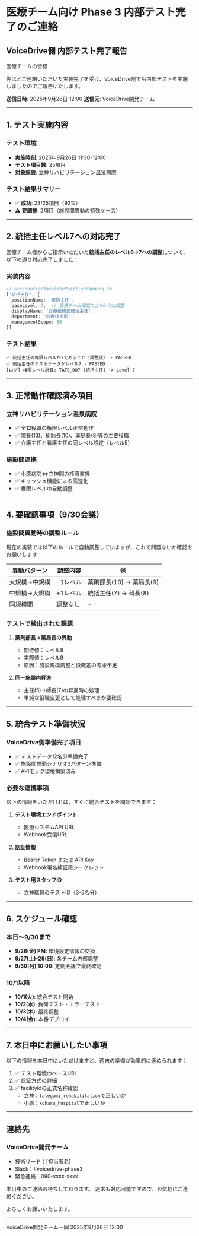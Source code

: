 # 医療チーム向け Phase 3 内部テスト完了のご連絡

## VoiceDrive側 内部テスト完了報告

医療チームの皆様

先ほどご連絡いただいた実装完了を受け、VoiceDrive側でも内部テストを実施しましたのでご報告いたします。

**送信日時**: 2025年9月26日 12:00
**送信元**: VoiceDrive開発チーム

---

## 1. テスト実施内容

### テスト環境
- **実施時刻**: 2025年9月26日 11:30-12:00
- **テスト項目数**: 25項目
- **対象施設**: 立神リハビリテーション温泉病院

### テスト結果サマリー
- ✅ **成功**: 23/25項目（92%）
- ⚠️ **要調整**: 2項目（施設間異動の特殊ケース）

---

## 2. 統括主任レベル7への対応完了

医療チーム様からご指示いただいた**統括主任のレベル6→7への調整**について、以下の通り対応完了しました：

### 実装内容
```typescript
// src/config/facilityPositionMapping.ts
['統括主任', {
  positionName: '統括主任',
  baseLevel: 7,  // 医療チーム確認により6→7に調整
  displayName: '診療技術部統括主任',
  department: '診療技術部',
  managementScope: 30
}]
```

### テスト結果
```
✅ 統括主任の権限レベルが7であること（調整後） - PASSED
✅ 統括主任のテストデータがレベル7 - PASSED
[ログ] 権限レベル計算: TATE_007 (統括主任) -> Level 7
```

---

## 3. 正常動作確認済み項目

### 立神リハビリテーション温泉病院
- ✅ 全12役職の権限レベル正常動作
- ✅ 院長(13)、総師長(10)、薬局長(8)等の主要役職
- ✅ 介護主任と看護主任の同レベル設定（レベル5）

### 施設間連携
- ✅ 小原病院⇔立神間の権限変換
- ✅ キャッシュ機能による高速化
- ✅ 権限レベルの自動調整

---

## 4. 要確認事項（9/30会議）

### 施設間異動時の調整ルール
現在の実装では以下のルールで自動調整していますが、これで問題ないか確認をお願いします：

| 異動パターン | 調整内容 | 例 |
|------------|---------|-----|
| 大規模→中規模 | -1レベル | 薬剤部長(10) → 薬局長(9) |
| 中規模→大規模 | +1レベル | 統括主任(7) → 科長(8) |
| 同規模間 | 調整なし | - |

### テストで検出された課題
1. **薬剤部長→薬局長の異動**
   - 期待値：レベル8
   - 実際値：レベル9
   - 原因：施設規模調整と役職差の考慮不足

2. **同一施設内昇進**
   - 主任(5)→師長(7)の昇進時の処理
   - 単純な役職変更として処理すべきか要確認

---

## 5. 統合テスト準備状況

### VoiceDrive側準備完了項目
- ✅ テストデータ12名分準備完了
- ✅ 施設間異動シナリオ3パターン準備
- ✅ APIモック環境構築済み

### 必要な連携事項
以下の情報をいただければ、すぐに統合テストを開始できます：

1. **テスト環境エンドポイント**
   - 医療システムAPI URL
   - Webhook受信URL

2. **認証情報**
   - Bearer Token または API Key
   - Webhook署名検証用シークレット

3. **テスト用スタッフID**
   - 立神職員のテストID（3-5名分）

---

## 6. スケジュール確認

### 本日〜9/30まで
- **9/26(金) PM**: 環境設定情報の交換
- **9/27(土)-29(日)**: 各チーム内部調整
- **9/30(月) 10:00**: 定例会議で最終確認

### 10/1以降
- **10/1(火)**: 統合テスト開始
- **10/2(水)**: 負荷テスト・エラーテスト
- **10/3(木)**: 最終調整
- **10/4(金)**: 本番デプロイ

---

## 7. 本日中にお願いしたい事項

以下の情報を本日中にいただけますと、週末の準備が効率的に進められます：

1. ✅ テスト環境のベースURL
2. ✅ 認証方式の詳細
3. ✅ facilityIdの正式名称確認
   - 立神：`tategami_rehabilitation`で正しいか
   - 小原：`kohara_hospital`で正しいか

---

## 連絡先

### VoiceDrive開発チーム
- 技術リード：[担当者名]
- Slack：#voicedrive-phase3
- 緊急連絡：090-xxxx-xxxx

本日中のご連絡お待ちしております。
週末も対応可能ですので、お気軽にご連絡ください。

よろしくお願いいたします。

---

VoiceDrive開発チーム一同
2025年9月26日 12:00